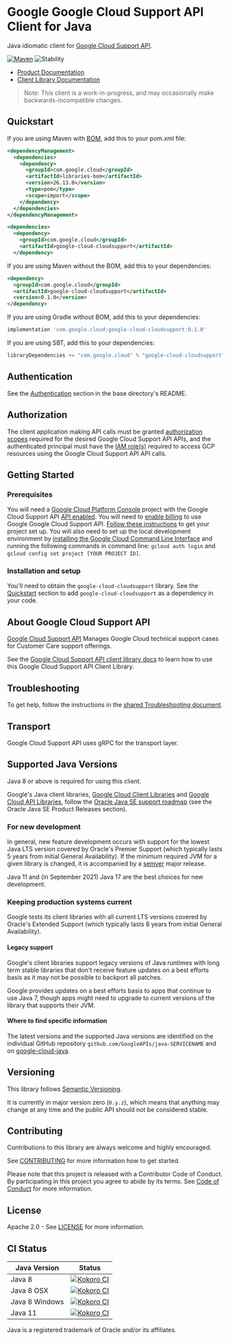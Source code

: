 # Google Google Cloud Support API Client for Java

Java idiomatic client for [Google Cloud Support API][product-docs].

[![Maven][maven-version-image]][maven-version-link]
![Stability][stability-image]

- [Product Documentation][product-docs]
- [Client Library Documentation][javadocs]

> Note: This client is a work-in-progress, and may occasionally
> make backwards-incompatible changes.


## Quickstart


If you are using Maven with [BOM][libraries-bom], add this to your pom.xml file:

```xml
<dependencyManagement>
  <dependencies>
    <dependency>
      <groupId>com.google.cloud</groupId>
      <artifactId>libraries-bom</artifactId>
      <version>26.13.0</version>
      <type>pom</type>
      <scope>import</scope>
    </dependency>
  </dependencies>
</dependencyManagement>

<dependencies>
  <dependency>
    <groupId>com.google.cloud</groupId>
    <artifactId>google-cloud-cloudsupport</artifactId>
  </dependency>
```

If you are using Maven without the BOM, add this to your dependencies:

<!-- {x-version-update-start:google-cloud-cloudsupport:released} -->

```xml
<dependency>
  <groupId>com.google.cloud</groupId>
  <artifactId>google-cloud-cloudsupport</artifactId>
  <version>0.1.0</version>
</dependency>
```

If you are using Gradle without BOM, add this to your dependencies:

```Groovy
implementation 'com.google.cloud:google-cloud-cloudsupport:0.1.0'
```

If you are using SBT, add this to your dependencies:

```Scala
libraryDependencies += "com.google.cloud" % "google-cloud-cloudsupport" % "0.1.0"
```
<!-- {x-version-update-end} -->

## Authentication

See the [Authentication][authentication] section in the base directory's README.

## Authorization

The client application making API calls must be granted [authorization scopes][auth-scopes] required for the desired Google Cloud Support API APIs, and the authenticated principal must have the [IAM role(s)][predefined-iam-roles] required to access GCP resources using the Google Cloud Support API API calls.

## Getting Started

### Prerequisites

You will need a [Google Cloud Platform Console][developer-console] project with the Google Cloud Support API [API enabled][enable-api].
You will need to [enable billing][enable-billing] to use Google Google Cloud Support API.
[Follow these instructions][create-project] to get your project set up. You will also need to set up the local development environment by
[installing the Google Cloud Command Line Interface][cloud-cli] and running the following commands in command line:
`gcloud auth login` and `gcloud config set project [YOUR PROJECT ID]`.

### Installation and setup

You'll need to obtain the `google-cloud-cloudsupport` library.  See the [Quickstart](#quickstart) section
to add `google-cloud-cloudsupport` as a dependency in your code.

## About Google Cloud Support API


[Google Cloud Support API][product-docs] Manages Google Cloud technical support cases for Customer Care support offerings.

See the [Google Cloud Support API client library docs][javadocs] to learn how to
use this Google Cloud Support API Client Library.






## Troubleshooting

To get help, follow the instructions in the [shared Troubleshooting document][troubleshooting].

## Transport

Google Cloud Support API uses gRPC for the transport layer.

## Supported Java Versions

Java 8 or above is required for using this client.

Google's Java client libraries,
[Google Cloud Client Libraries][cloudlibs]
and
[Google Cloud API Libraries][apilibs],
follow the
[Oracle Java SE support roadmap][oracle]
(see the Oracle Java SE Product Releases section).

### For new development

In general, new feature development occurs with support for the lowest Java
LTS version covered by  Oracle's Premier Support (which typically lasts 5 years
from initial General Availability). If the minimum required JVM for a given
library is changed, it is accompanied by a [semver][semver] major release.

Java 11 and (in September 2021) Java 17 are the best choices for new
development.

### Keeping production systems current

Google tests its client libraries with all current LTS versions covered by
Oracle's Extended Support (which typically lasts 8 years from initial
General Availability).

#### Legacy support

Google's client libraries support legacy versions of Java runtimes with long
term stable libraries that don't receive feature updates on a best efforts basis
as it may not be possible to backport all patches.

Google provides updates on a best efforts basis to apps that continue to use
Java 7, though apps might need to upgrade to current versions of the library
that supports their JVM.

#### Where to find specific information

The latest versions and the supported Java versions are identified on
the individual GitHub repository `github.com/GoogleAPIs/java-SERVICENAME`
and on [google-cloud-java][g-c-j].

## Versioning


This library follows [Semantic Versioning](http://semver.org/).


It is currently in major version zero (``0.y.z``), which means that anything may change at any time
and the public API should not be considered stable.


## Contributing


Contributions to this library are always welcome and highly encouraged.

See [CONTRIBUTING][contributing] for more information how to get started.

Please note that this project is released with a Contributor Code of Conduct. By participating in
this project you agree to abide by its terms. See [Code of Conduct][code-of-conduct] for more
information.


## License

Apache 2.0 - See [LICENSE][license] for more information.

## CI Status

Java Version | Status
------------ | ------
Java 8 | [![Kokoro CI][kokoro-badge-image-2]][kokoro-badge-link-2]
Java 8 OSX | [![Kokoro CI][kokoro-badge-image-3]][kokoro-badge-link-3]
Java 8 Windows | [![Kokoro CI][kokoro-badge-image-4]][kokoro-badge-link-4]
Java 11 | [![Kokoro CI][kokoro-badge-image-5]][kokoro-badge-link-5]

Java is a registered trademark of Oracle and/or its affiliates.

[product-docs]: https://cloud.google.com/support/docs/reference/support-api/
[javadocs]: https://cloud.google.com/java/docs/reference/google-cloud-cloudsupport/latest/overview
[kokoro-badge-image-1]: http://storage.googleapis.com/cloud-devrel-public/java/badges/java-cloudsupport/java7.svg
[kokoro-badge-link-1]: http://storage.googleapis.com/cloud-devrel-public/java/badges/java-cloudsupport/java7.html
[kokoro-badge-image-2]: http://storage.googleapis.com/cloud-devrel-public/java/badges/java-cloudsupport/java8.svg
[kokoro-badge-link-2]: http://storage.googleapis.com/cloud-devrel-public/java/badges/java-cloudsupport/java8.html
[kokoro-badge-image-3]: http://storage.googleapis.com/cloud-devrel-public/java/badges/java-cloudsupport/java8-osx.svg
[kokoro-badge-link-3]: http://storage.googleapis.com/cloud-devrel-public/java/badges/java-cloudsupport/java8-osx.html
[kokoro-badge-image-4]: http://storage.googleapis.com/cloud-devrel-public/java/badges/java-cloudsupport/java8-win.svg
[kokoro-badge-link-4]: http://storage.googleapis.com/cloud-devrel-public/java/badges/java-cloudsupport/java8-win.html
[kokoro-badge-image-5]: http://storage.googleapis.com/cloud-devrel-public/java/badges/java-cloudsupport/java11.svg
[kokoro-badge-link-5]: http://storage.googleapis.com/cloud-devrel-public/java/badges/java-cloudsupport/java11.html
[stability-image]: https://img.shields.io/badge/stability-preview-yellow
[maven-version-image]: https://img.shields.io/maven-central/v/com.google.cloud/google-cloud-cloudsupport.svg
[maven-version-link]: https://central.sonatype.com/artifact/com.google.cloud/google-cloud-cloudsupport/0.0.0
[authentication]: https://github.com/googleapis/google-cloud-java#authentication
[auth-scopes]: https://developers.google.com/identity/protocols/oauth2/scopes
[predefined-iam-roles]: https://cloud.google.com/iam/docs/understanding-roles#predefined_roles
[iam-policy]: https://cloud.google.com/iam/docs/overview#cloud-iam-policy
[developer-console]: https://console.developers.google.com/
[create-project]: https://cloud.google.com/resource-manager/docs/creating-managing-projects
[cloud-cli]: https://cloud.google.com/cli
[troubleshooting]: https://github.com/googleapis/google-cloud-java/blob/main/TROUBLESHOOTING.md
[contributing]: https://github.com/googleapis/java-cloudsupport/blob/main/CONTRIBUTING.md
[code-of-conduct]: https://github.com/googleapis/java-cloudsupport/blob/main/CODE_OF_CONDUCT.md#contributor-code-of-conduct
[license]: https://github.com/googleapis/java-cloudsupport/blob/main/LICENSE
[enable-billing]: https://cloud.google.com/apis/docs/getting-started#enabling_billing
[enable-api]: https://console.cloud.google.com/flows/enableapi?apiid=cloudsupport.googleapis.com
[libraries-bom]: https://github.com/GoogleCloudPlatform/cloud-opensource-java/wiki/The-Google-Cloud-Platform-Libraries-BOM
[shell_img]: https://gstatic.com/cloudssh/images/open-btn.png

[semver]: https://semver.org/
[cloudlibs]: https://cloud.google.com/apis/docs/client-libraries-explained
[apilibs]: https://cloud.google.com/apis/docs/client-libraries-explained#google_api_client_libraries
[oracle]: https://www.oracle.com/java/technologies/java-se-support-roadmap.html
[g-c-j]: http://github.com/googleapis/google-cloud-java
